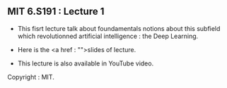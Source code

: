 ## MIT 6.S191 : Lecture 1 

* This fisrt lecture talk about foundamentals notions about this subfield which revolutionned artificial intelligence : the Deep Learning.

* Here is the <a href : "">slides</a> of lecture.

* This lecture is also available in YouTube video.

Copyright : MIT.
